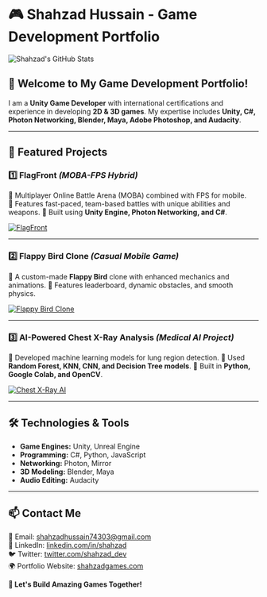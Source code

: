 # 🎮 Shahzad Hussain - Game Development Portfolio

![Shahzad's GitHub Stats](https://github-readme-stats.vercel.app/api?username=not-your-shahzad&show_icons=true&theme=dark)

## 👋 Welcome to My Game Development Portfolio!
I am a **Unity Game Developer** with international certifications and experience in developing **2D & 3D games**. My expertise includes **Unity, C#, Photon Networking, Blender, Maya, Adobe Photoshop, and Audacity**.

---
## 📂 Featured Projects

### **1️⃣ FlagFront** *(MOBA-FPS Hybrid)*
🔹 Multiplayer Online Battle Arena (MOBA) combined with FPS for mobile.  
🔹 Features fast-paced, team-based battles with unique abilities and weapons.
🔹 Built using **Unity Engine, Photon Networking, and C#**.

[![FlagFront](https://github-readme-stats.vercel.app/api/pin/?username=not-your-shahzad&repo=FlagFront&theme=dark)](https://github.com/not-your-shahzad/FlagFront)

---

### **2️⃣ Flappy Bird Clone** *(Casual Mobile Game)*
🔹 A custom-made **Flappy Bird** clone with enhanced mechanics and animations.
🔹 Features leaderboard, dynamic obstacles, and smooth physics.

[![Flappy Bird Clone](https://github-readme-stats.vercel.app/api/pin/?username=not-your-shahzad&repo=FlappyBirdClone&theme=dark)](https://github.com/not-your-shahzad/FlappyBirdClone)

---

### **3️⃣ AI-Powered Chest X-Ray Analysis** *(Medical AI Project)*
🔹 Developed machine learning models for lung region detection.
🔹 Used **Random Forest, KNN, CNN, and Decision Tree models**.
🔹 Built in **Python, Google Colab, and OpenCV**.

[![Chest X-Ray AI](https://github-readme-stats.vercel.app/api/pin/?username=not-your-shahzad&repo=ChestXRayAI&theme=dark)](https://github.com/not-your-shahzad/ChestXRayAI)

---
## 🛠️ Technologies & Tools
- **Game Engines:** Unity, Unreal Engine
- **Programming:** C#, Python, JavaScript
- **Networking:** Photon, Mirror
- **3D Modeling:** Blender, Maya
- **Audio Editing:** Audacity

---
## 📫 Contact Me
📧 Email: shahzadhussain74303@gmail.com  
🔗 LinkedIn: [linkedin.com/in/shahzad](https://www.linkedin.com/in/shahzad)  
🐦 Twitter: [twitter.com/shahzad_dev](https://twitter.com/shahzad_dev)  
🌍 Portfolio Website: [shahzadgames.com](https://shahzadgames.com)  

**🚀 Let's Build Amazing Games Together!**
